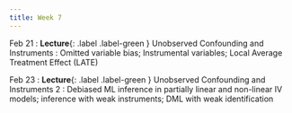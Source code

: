 ```yaml
---
title: Week 7
---
```


Feb 21
: **Lecture**{: .label .label-green } Unobserved Confounding and Instruments
: Omitted variable bias; Instrumental variables; Local Average Treatment Effect (LATE)

Feb 23
: **Lecture**{: .label .label-green } Unobserved Confounding and Instruments 2
: Debiased ML inference in partially linear and non-linear IV models; inference with weak instruments; DML with weak identification

